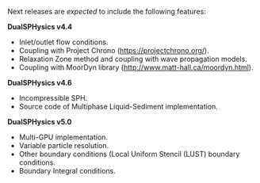 Next releases are _expected_ to include the following features:


**DualSPHysics v4.4**
* Inlet/outlet flow conditions.
* Coupling with Project Chrono (https://projectchrono.org/).
* Relaxation Zone method and coupling with wave propagation models.
* Coupling with MoorDyn library (http://www.matt-hall.ca/moordyn.html).
 
**DualSPHysics v4.6**
* Incompressible SPH.
* Source code of Multiphase Liquid-Sediment implementation.
 
**DualSPHysics v5.0**
* Multi-GPU implementation.
* Variable particle resolution.
* Other boundary conditions (Local Uniform Stencil (LUST) boundary conditions.
* Boundary Integral conditions.
